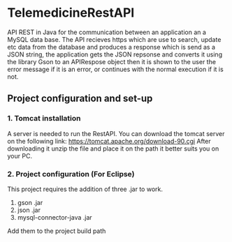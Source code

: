 # TelemedicineRestAPI

API REST in Java for the communication between an application an a MySQL data base.
The API recieves https which are use to search, update etc data from the database and produces a response which is send as a JSON string, the application gets the JSON repsonse and converts it using the library Gson to an APIRespose object then it is shown to the user the error message if it is an error, or continues with the normal execution if it is not.

## Project configuration and set-up

### 1. Tomcat installation
A server is needed to run the RestAPI.
You can download the tomcat server on the following link: https://tomcat.apache.org/download-90.cgi
After downloading it unzip the file and place it on the path it better suits you on your PC.

### 2. Project configuration (For Eclipse)



This project requires the addition of three .jar to work.

1. gson .jar
2. json .jar
3. mysql-connector-java .jar

Add them to the project build path
